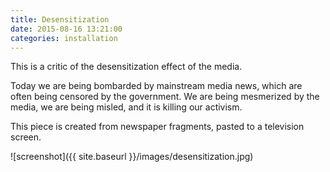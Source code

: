 ```yaml
---
title: Desensitization
date: 2015-08-16 13:21:00
categories: installation
---
```


This is a critic of the desensitization effect of the media.

Today we are being bombarded by mainstream media news, which are often being censored by the government. We are being mesmerized by the media, we are being misled, and it is killing our activism.

This piece is created from newspaper fragments, pasted to a television screen.


![screenshot]({{ site.baseurl }}/images/desensitization.jpg)
